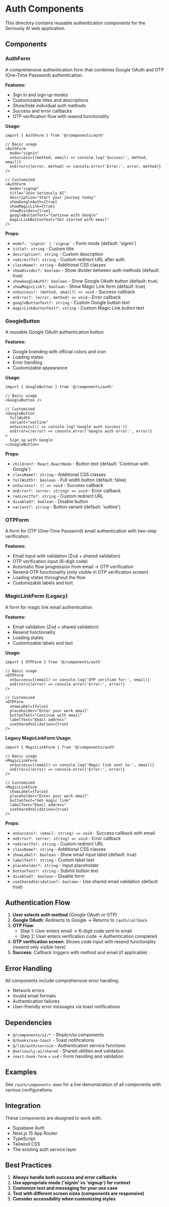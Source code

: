 # Auth Components

This directory contains reusable authentication components for the Seriously AI web application.

## Components

### AuthForm

A comprehensive authentication form that combines Google OAuth and OTP (One-Time Password) authentication.

**Features:**
- Sign in and sign up modes
- Customizable titles and descriptions  
- Show/hide individual auth methods
- Success and error callbacks
- OTP verification flow with resend functionality

**Usage:**
```tsx
import { AuthForm } from '@/components/auth'

// Basic usage
<AuthForm 
  mode="signin"
  onSuccess={(method, email) => console.log('Success!', method, email)}
  onError={(error, method) => console.error('Error:', error, method)}
/>

// Customized
<AuthForm
  mode="signup"
  title="Join Seriously AI"
  description="Start your journey today"
  showGoogleAuth={true}
  showMagicLink={true}
  showDivider={true}
  googleButtonText="Continue with Google"
  magicLinkButtonText="Get started with email"
/>
```

**Props:**
- `mode?: 'signin' | 'signup'` - Form mode (default: 'signin')
- `title?: string` - Custom title
- `description?: string` - Custom description
- `redirectTo?: string` - Custom redirect URL after auth
- `className?: string` - Additional CSS classes
- `showDivider?: boolean` - Show divider between auth methods (default: true)
- `showGoogleAuth?: boolean` - Show Google OAuth button (default: true)
- `showMagicLink?: boolean` - Show Magic Link form (default: true)
- `onSuccess?: (method, email?) => void` - Success callback
- `onError?: (error, method) => void` - Error callback
- `googleButtonText?: string` - Custom Google button text
- `magicLinkButtonText?: string` - Custom Magic Link button text

### GoogleButton

A reusable Google OAuth authentication button.

**Features:**
- Google branding with official colors and icon
- Loading states
- Error handling
- Customizable appearance

**Usage:**
```tsx
import { GoogleButton } from '@/components/auth'

// Basic usage
<GoogleButton />

// Customized
<GoogleButton
  fullWidth
  variant="outline"
  onSuccess={() => console.log('Google auth success')}
  onError={(error) => console.error('Google auth error:', error)}
>
  Sign up with Google
</GoogleButton>
```

**Props:**
- `children?: React.ReactNode` - Button text (default: 'Continue with Google')
- `className?: string` - Additional CSS classes
- `fullWidth?: boolean` - Full width button (default: false)
- `onSuccess?: () => void` - Success callback
- `onError?: (error: string) => void` - Error callback
- `redirectTo?: string` - Custom redirect URL
- `disabled?: boolean` - Disable button
- `variant?: string` - Button variant (default: 'outline')

### OTPForm

A form for OTP (One-Time Password) email authentication with two-step verification.

**Features:**
- Email input with validation (Zod + shared validation)
- OTP verification input (6-digit code)
- Automatic flow progression from email → OTP verification
- Resend OTP functionality (only visible in OTP verification screen)
- Loading states throughout the flow
- Customizable labels and text

### MagicLinkForm (Legacy)

A form for magic link email authentication.

**Features:**
- Email validation (Zod + shared validation)
- Resend functionality
- Loading states
- Customizable labels and text

**Usage:**
```tsx
import { OTPForm } from '@/components/auth'

// Basic usage
<OTPForm 
  onSuccess={(email) => console.log('OTP verified for:', email)}
  onError={(error) => console.error('Error:', error)}
/>

// Customized
<OTPForm
  showLabel={false}
  placeholder="Enter your work email"
  buttonText="Continue with email"
  labelText="Email address"
  useSharedValidation={true}
/>
```

**Legacy MagicLinkForm Usage:**
```tsx
import { MagicLinkForm } from '@/components/auth'

// Basic usage
<MagicLinkForm 
  onSuccess={(email) => console.log('Magic link sent to:', email)}
  onError={(error) => console.error('Error:', error)}
/>

// Customized
<MagicLinkForm
  showLabel={false}
  placeholder="Enter your work email"
  buttonText="Get magic link"
  labelText="Email address"
  useSharedValidation={true}
/>
```

**Props:**
- `onSuccess?: (email: string) => void` - Success callback with email
- `onError?: (error: string) => void` - Error callback
- `redirectTo?: string` - Custom redirect URL
- `className?: string` - Additional CSS classes
- `showLabel?: boolean` - Show email input label (default: true)
- `labelText?: string` - Custom label text
- `placeholder?: string` - Input placeholder
- `buttonText?: string` - Submit button text
- `disabled?: boolean` - Disable form
- `useSharedValidation?: boolean` - Use shared email validation (default: true)

## Authentication Flow

1. **User selects auth method** (Google OAuth or OTP)
2. **Google OAuth**: Redirects to Google → Returns to `/auth/callback`
3. **OTP Flow**: 
   - Step 1: User enters email → 6-digit code sent to email
   - Step 2: User enters verification code → Authentication completed
4. **OTP verification screen**: Shows code input with resend functionality (resend only visible here)
5. **Success**: Callback triggers with method and email (if applicable)

## Error Handling

All components include comprehensive error handling:
- Network errors
- Invalid email formats
- Authentication failures
- User-friendly error messages via toast notifications

## Dependencies

- `@/components/ui/*` - Shadcn/ui components
- `@/hooks/use-toast` - Toast notifications
- `@/lib/auth/service` - Authentication service functions
- `@seriously-ai/shared` - Shared utilities and validation
- `react-hook-form` + `zod` - Form handling and validation

## Examples

See `/auth/components-demo` for a live demonstration of all components with various configurations.

## Integration

These components are designed to work with:
- Supabase Auth
- Next.js 15 App Router
- TypeScript
- Tailwind CSS
- The existing auth service layer

## Best Practices

1. **Always handle both success and error callbacks**
2. **Use appropriate mode ('signin' vs 'signup') for context**
3. **Customize text and messaging for your use case**
4. **Test with different screen sizes (components are responsive)**
5. **Consider accessibility when customizing styles** 